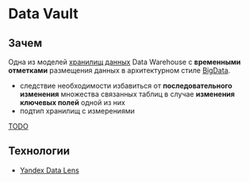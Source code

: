# Data Vault

## Зачем

Одна из моделей [хранилищ данных](../../store.md) Data Warehouse с __временными отметками__ размещения данных в архитектурном стиле [BigData](../../style/bigdata.md).

- следствие необходимости избавиться от __последовательного изменения__ множества связанных таблиц в случае __изменения ключевых полей__ одной из них
- подтип хранилищ с измерениями

[TODO](https://yandex.cloud/ru/docs/glossary/datavault)

## Технологии

- [Yandex Data Lens](../../../technology/store/yandex.data.lens.md)
